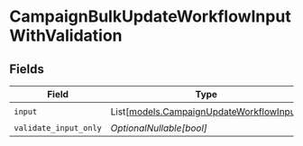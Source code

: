 # CampaignBulkUpdateWorkflowInputWithValidation


## Fields

| Field                                                                                | Type                                                                                 | Required                                                                             | Description                                                                          |
| ------------------------------------------------------------------------------------ | ------------------------------------------------------------------------------------ | ------------------------------------------------------------------------------------ | ------------------------------------------------------------------------------------ |
| `input`                                                                              | List[[models.CampaignUpdateWorkflowInput](../models/campaignupdateworkflowinput.md)] | :heavy_check_mark:                                                                   | N/A                                                                                  |
| `validate_input_only`                                                                | *OptionalNullable[bool]*                                                             | :heavy_minus_sign:                                                                   | N/A                                                                                  |